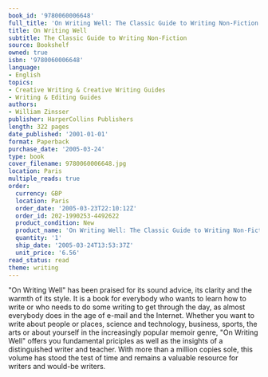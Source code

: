 ```yaml
---
book_id: '9780060006648'
full_title: 'On Writing Well: The Classic Guide to Writing Non-Fiction'
title: On Writing Well
subtitle: The Classic Guide to Writing Non-Fiction
source: Bookshelf
owned: true
isbn: '9780060006648'
language:
- English
topics:
- Creative Writing & Creative Writing Guides
- Writing & Editing Guides
authors:
- William Zinsser
publisher: HarperCollins Publishers
length: 322 pages
date_published: '2001-01-01'
format: Paperback
purchase_date: '2005-03-24'
type: book
cover_filename: 9780060006648.jpg
location: Paris
multiple_reads: true
order:
  currency: GBP
  location: Paris
  order_date: '2005-03-23T22:10:12Z'
  order_id: 202-1990253-4492622
  product_condition: New
  product_name: 'On Writing Well: The Classic Guide to Writing Non-Fiction'
  quantity: '1'
  ship_date: '2005-03-24T13:53:37Z'
  unit_price: '6.56'
read_status: read
theme: writing
---
```

"On Writing Well" has been praised for its sound advice, its clarity and the warmth of its style. It is a book for everybody who wants to learn how to write or who needs to do some writing to get through the day, as almost everybody does in the age of e-mail and the Internet. Whether you want to write about people or places, science and technology, business, sports, the arts or about yourself in the increasingly popular memoir genre, "On Writing Well" offers you fundamental priciples as well as the insights of a distinguished writer and teacher. With more than a million copies sole, this volume has stood the test of time and remains a valuable resource for writers and would-be writers.

